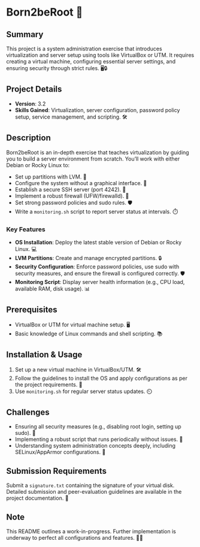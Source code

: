 # Born2beRoot 🚀

## Summary
This project is a system administration exercise that introduces virtualization and server setup using tools like VirtualBox or UTM. It requires creating a virtual machine, configuring essential server settings, and ensuring security through strict rules. 🖥️🔒

## Project Details
- **Version**: 3.2
- **Skills Gained**: Virtualization, server configuration, password policy setup, service management, and scripting. 🛠️

## Description
Born2beRoot is an in-depth exercise that teaches virtualization by guiding you to build a server environment from scratch. You’ll work with either Debian or Rocky Linux to:

- Set up partitions with LVM. 🔧
- Configure the system without a graphical interface. 🖤
- Establish a secure SSH server (port 4242). 🔐
- Implement a robust firewall (UFW/firewalld). 🚧
- Set strong password policies and sudo rules. 🛡️
- Write a `monitoring.sh` script to report server status at intervals. ⏱️

### Key Features
- **OS Installation**: Deploy the latest stable version of Debian or Rocky Linux. 💻
- **LVM Partitions**: Create and manage encrypted partitions. 🔒
- **Security Configuration**: Enforce password policies, use sudo with security measures, and ensure the firewall is configured correctly. 🛡️
- **Monitoring Script**: Display server health information (e.g., CPU load, available RAM, disk usage). 📊

## Prerequisites
- VirtualBox or UTM for virtual machine setup. 🖥️
- Basic knowledge of Linux commands and shell scripting. 📚

## Installation & Usage
1. Set up a new virtual machine in VirtualBox/UTM. 🛠️
2. Follow the guidelines to install the OS and apply configurations as per the project requirements. 📑
3. Use `monitoring.sh` for regular server status updates. ⏲️

## Challenges
- Ensuring all security measures (e.g., disabling root login, setting up sudo). 🔐
- Implementing a robust script that runs periodically without issues. 📝
- Understanding system administration concepts deeply, including SELinux/AppArmor configurations. 🤔

## Submission Requirements
Submit a `signature.txt` containing the signature of your virtual disk. Detailed submission and peer-evaluation guidelines are available in the project documentation. 📝

## Note
This README outlines a work-in-progress. Further implementation is underway to perfect all configurations and features. 🔧✨

